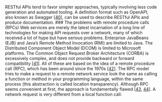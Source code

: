 
RESTful APIs tend to favor simpler approaches, typically involving less code generation and
automated tooling. A definition format such as OpenAPI, also known as Swagger
[[40](ch04.html#Swagger2014)], can be used to describe RESTful APIs and produce
documentation. ### The problems with remote procedure calls (RPCs) 
Web services are merely the latest incarnation of a long line of technologies for making API
requests over a network, many of which received a lot of hype but have serious problems. Enterprise
JavaBeans (EJB) and Java’s Remote Method Invocation (RMI) are limited to Java. The Distributed
Component Object Model (DCOM) is limited to Microsoft platforms. The Common Object Request Broker
Architecture (CORBA) is excessively complex, and does not provide backward or forward
compatibility [[41](ch04.html#Henning2006jb)]. 
All of these are based on the idea of a remote procedure call (RPC), which has been around since
the 1970s [[42](ch04.html#Birrell1984hv)].
The RPC model tries to make a request to a remote network service look the same as calling a function or
method in your programming language, within the same process (this abstraction is called location
transparency). Although RPC seems convenient at first, the approach is fundamentally flawed
[[43](ch04.html#Waldo1994wx_ch4),
[44](ch04.html#Vinoski2008gv)].
A network request is very different from a local function call: